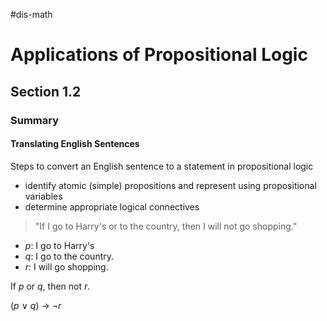 #dis-math 
# Applications of Propositional Logic
## Section 1.2
### Summary 

#### Translating English Sentences

Steps to convert an English sentence to a statement in propositional logic
- identify atomic (simple) propositions and represent using propositional variables
- determine appropriate logical connectives

>"If I go to Harry's or to the country, then I will not go shopping."

* *p*: I go to Harry's
* *q*: I go to the country.
* *r*: I will go shopping.

If *p* or *q*, then not *r*.

(*p* $\vee$ *q*) $\rightarrow$ $\neg$*r*

